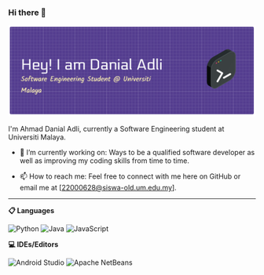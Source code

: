 ### Hi there 👋

![Header](./github-header-banner.png)

I'm Ahmad Danial Adli, currently a Software Engineering student at Universiti Malaya.

- 🔭 I’m currently working on: Ways to be a qualified software developer as well as improving my coding skills from time to time.

- 📫 How to reach me: Feel free to connect with me here on GitHub or email me at [22000628@siswa-old.um.edu.my].

__________________________________________________________________________________________

**📋 Languages**

![Python](https://img.shields.io/badge/python-3670A0?style=for-the-badge&logo=python&logoColor=ffdd54) ![Java](https://img.shields.io/badge/java-%23ED8B00.svg?style=for-the-badge&logo=openjdk&logoColor=white) ![JavaScript](https://img.shields.io/badge/javascript-%23323330.svg?style=for-the-badge&logo=javascript&logoColor=%23F7DF1E) 

**💻 IDEs/Editors**

![Android Studio](https://img.shields.io/badge/android%20studio-346ac1?style=for-the-badge&logo=android%20studio&logoColor=white) ![Apache NetBeans](https://img.shields.io/badge/apache_netbeans-%2344A833.svg?style=for-the-badge&logo=apachenetbeanside&logoColor=white)

